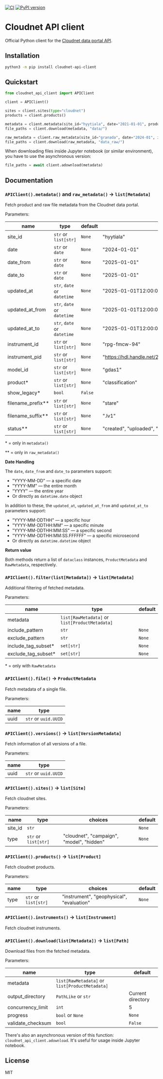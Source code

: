 [![CI](https://github.com/actris-cloudnet/cloudnet-api-client/actions/workflows/test.yml/badge.svg)](https://github.com/actris-cloudnet/cloudnet-api-client/actions/workflows/test.yml)
[![PyPI version](https://badge.fury.io/py/cloudnet-api-client.svg)](https://badge.fury.io/py/cloudnet-api-client)

# Cloudnet API client

Official Python client for the [Cloudnet data portal API](https://docs.cloudnet.fmi.fi/api/data-portal.html).

## Installation

```bash
python3 -m pip install cloudnet-api-client
```

## Quickstart

```python
from cloudnet_api_client import APIClient

client = APIClient()

sites = client.sites(type="cloudnet")
products = client.products()

metadata = client.metadata(site_id="hyytiala", date="2021-01-01", product=["mwr", "radar"])
file_paths = client.download(metadata, "data/")

raw_metadata = client.raw_metadata(site_id="granada", date="2024-01", instrument_id="parsivel")
file_paths = client.download(raw_metadata, "data_raw/")
```

When downloading files inside Jupyter notebook (or similar environment), you have to use the asynchronous version:

```python
file_paths = await client.adownload(metadata)
```

## Documentation

### `APIClient().metadata()` and `raw_metadata()` &rarr; `list[Metadata]`

Fetch product and raw file metadata from the Cloudnet data portal.

Parameters:

| name                | type                        | default | example                                              |
| ------------------- | --------------------------- | ------- | ---------------------------------------------------- |
| site_id             | `str` or `list[str]`        | `None`  | "hyytiala"                                           |
| date                | `str` or `date`             | `None`  | "2024-01-01"                                         |
| date_from           | `str` or `date`             | `None`  | "2025-01-01"                                         |
| date_to             | `str` or `date`             | `None`  | "2025-01-01"                                         |
| updated_at          | `str`, `date` or `datetime` | `None`  | "2025-01-01T12:00:00"                                |
| updated_at_from     | `str`, `date` or `datetime` | `None`  | "2025-01-01T12:00:00"                                |
| updated_at_to       | `str`, `date` or `datetime` | `None`  | "2025-01-01T12:00:00"                                |
| instrument_id       | `str` or `list[str]`        | `None`  | "rpg-fmcw-94"                                        |
| instrument_pid      | `str` or `list[str]`        | `None`  | "https://hdl.handle.net/21.12132/3.191564170f8a4686" |
| model_id            | `str` or `list[str]`        | `None`  | "gdas1"                                              |
| product\*           | `str` or `list[str]`        | `None`  | "classification"                                     |
| show_legacy\*       | `bool`                      | `False` |                                                      |
| filename_prefix\*\* | `str` or `list[str]`        | `None`  | "stare"                                              |
| filename_suffix\*\* | `str` or `list[str]`        | `None`  | ".lv1"                                               |
| status\*\*          | `str` or `list[str]`        | `None`  | "created", "uploaded", "processed" or "invalid"      |

\* = only in `metadata()`

\*\* = only in `raw_metadata()`

**Date Handling**

The `date`, `date_from` and `date_to` parameters support:

- "YYYY-MM-DD" — a specific date
- "YYYY-MM" — the entire month
- "YYYY" — the entire year
- Or directly as `datetime.date` object

In addition to these, the `updated_at`, `updated_at_from` and `updated_at_to` parameters support:

- "YYYY-MM-DDTHH" — a specific hour
- "YYYY-MM-DDTHH:MM" — a specific minute
- "YYYY-MM-DDTHH:MM:SS" — a specific second
- "YYYY-MM-DDTHH:MM:SS.FFFFFF" — a specific microsecond
- Or directly as `datetime.datetime` object

**Return value**

Both methods return a list of `dataclass` instances, `ProductMetadata` and `RawMetadata`, respectively.

### `APIClient().filter(list[Metadata])` &rarr; `list[Metadata]`

Additional filtering of fetched metadata.

Parameters:

| name                 | type                                           | default |
| -------------------- | ---------------------------------------------- | ------- |
| metadata             | `list[RawMetadata]` or `list[ProductMetadata]` |         |
| include_pattern      | `str`                                          | `None`  |
| exclude_pattern      | `str`                                          | `None`  |
| include_tag_subset\* | `set[str]`                                     | `None`  |
| exclude_tag_subset\* | `set[str]`                                     | `None`  |

\* = only with `RawMetadata`

### `APIClient().file()` &rarr; `ProductMetadata`

Fetch metadata of a single file.

Parameters:

| name | type                 |
| ---- | -------------------- |
| uuid | `str` or `uuid.UUID` |

### `APIClient().versions()` &rarr; `list[VersionMetadata]`

Fetch information of all versions of a file.

Parameters:

| name | type                 |
| ---- | -------------------- |
| uuid | `str` or `uuid.UUID` |

### `APIClient().sites()` &rarr; `list[Site]`

Fetch cloudnet sites.

Parameters:

| name    | type                 | choices                                   | default |
| ------- | -------------------- | ----------------------------------------- | ------- |
| site_id | `str`                |                                           | `None`  |
| type    | `str` or `list[str]` | "cloudnet", "campaign", "model", "hidden" | `None`  |

### `APIClient().products()` &rarr; `list[Product]`

Fetch cloudnet products.

Parameters:

| name | type                 | choices                                   | default |
| ---- | -------------------- | ----------------------------------------- | ------- |
| type | `str` or `list[str]` | "instrument", "geophysical", "evaluation" | `None`  |

### `APIClient().instruments()` &rarr; `list[Instrument]`

Fetch cloudnet instruments.

### `APIClient().download(list[Metadata])` &rarr; `list[Path]`

Download files from the fetched metadata.

Parameters:

| name              | type                                           | default           |
| ----------------- | ---------------------------------------------- | ----------------- |
| metadata          | `list[RawMetadata]` or `list[ProductMetadata]` |                   |
| output_directory  | `PathLike` or `str`                            | Current directory |
| concurrency_limit | `int`                                          | 5                 |
| progress          | `bool` or `None`                               | `None`            |
| validate_checksum | `bool`                                         | `False`           |

There's also an asynchronous version of this function:
`cloudnet_api_client.adownload`. It's useful for usage inside Jupyter notebook.

## License

MIT
